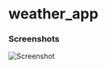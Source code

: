 # weather_app

### Screenshots
![Screenshot](https://raw.github.com/val3rkq/weather_app/master/screens/homescreen.png})